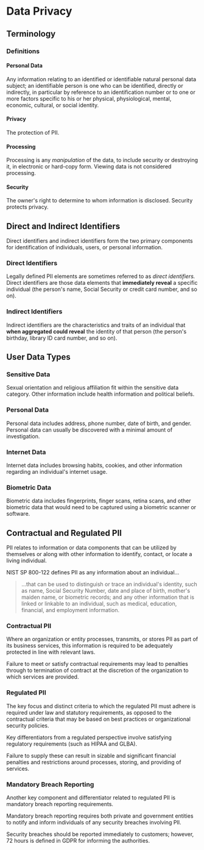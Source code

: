 # Data Privacy

## Terminology

### Definitions

#### Personal Data

Any information relating to an identified or identifiable natural personal data subject; an identifiable person is one who can be identified, directly or indirectly, in particular by reference to an identification number or to one or more factors specific to his or her physical, physiological, mental, economic, cultural, or social identity.

#### Privacy

The protection of PII.

#### Processing

Processing is any *manipulation* of the data, to include security or destroying it, in electronic or hard-copy form. Viewing data is not considered processing.

#### Security

The owner's right to determine to whom information is disclosed. Security protects privacy.

## Direct and Indirect Identifiers

Direct identifiers and indirect identifiers form the two primary components for identification of individuals, users, or personal information.

### Direct Identifiers

Legally defined PII elements are sometimes referred to as *direct identifiers.* Direct identifiers are those data elements that **immediately reveal** a specific individual \(the person's name, Social Security or credit card number, and so on\).

### Indirect Identifiers

Indirect identifiers are the characteristics and traits of an individual that **when aggregated could reveal** the identity of that person \(the person's birthday, library ID card number, and so on\).

## User Data Types

### Sensitive Data

Sexual orientation and religious affiliation fit within the sensitive data category. Other information include health information and political beliefs.

### Personal Data

Personal data includes address, phone number, date of birth, and gender. Personal data can usually be discovered with a minimal amount of investigation.

### Internet Data

Internet data includes browsing habits, cookies, and other information regarding an individual's internet usage.

### Biometric Data

Biometric data includes fingerprints, finger scans, retina scans, and other biometric data that would need to be captured using a biometric scanner or software.

## Contractual and Regulated PII

PII relates to information or data components that can be utilized by themselves or along with other information to identify, contact, or locate a living individual.

NIST SP 800-122 defines PII as any information about an individual...

> ...that can be used to distinguish or trace an individual's identity, such as name, Social Security Number, date and place of birth, mother's maiden name, or biometric records; and any other information that is linked or linkable to an individual, such as medical, education, financial, and employment information.

### Contractual PII

Where an organization or entity processes, transmits, or stores PII as part of its business services, this information is required to be adequately protected in line with relevant laws.

Failure to meet or satisfy contractual requirements may lead to penalties through to termination of contract at the discretion of the organization to which services are provided.

### Regulated PII

The key focus and distinct criteria to which the regulated PII must adhere is required under law and statutory requirements, as opposed to the contractual criteria that may be based on best practices or organizational security policies.

Key differentiators from a regulated perspective involve satisfying regulatory requirements \(such as HIPAA and GLBA\).

Failure to supply these can result in sizable and significant financial penalties and restrictions around processes, storing, and providing of services.

### Mandatory Breach Reporting

Another key component and differentiator related to regulated PII is mandatory breach reporting requirements.

Mandatory breach reporting requires both private and government entities to notify and inform individuals of any security breaches involving PII.

Security breaches should be reported immediately to customers; however, 72 hours is defined in GDPR for informing the authorities.